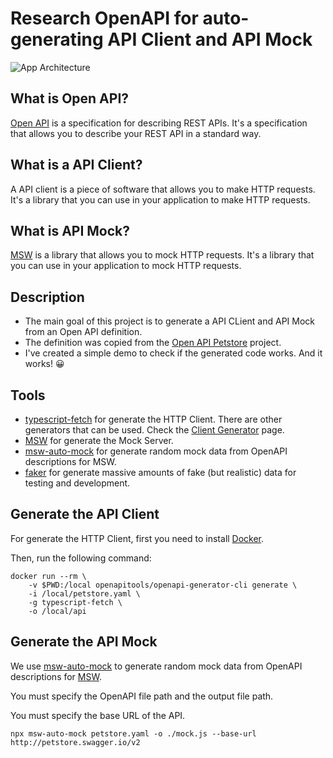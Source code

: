 # Research OpenAPI for auto-generating API Client and API Mock

![App Architecture](app-architecture.png)

## What is Open API?

[Open API](https://www.openapis.org/) is a specification for describing REST APIs. It's a specification that allows you to describe your REST API in a standard way.

## What is a API Client?

A API client is a piece of software that allows you to make HTTP requests. It's a library that you can use in your application to make HTTP requests.

## What is API Mock?

[MSW](https://mswjs.io) is a library that allows you to mock HTTP requests. It's a library that you can use in your application to mock HTTP requests.

## Description

- The main goal of this project is to generate a API CLient and API Mock from an Open API definition.
- The definition was copied from the [Open API Petstore](https://raw.githubusercontent.com/openapitools/openapi-generator/master/modules/openapi-generator/src/test/resources/3_0/petstore.yaml) project.
- I've created a simple demo to check if the generated code works. And it works! 😀

## Tools

- [typescript-fetch](https://openapi-generator.tech/docs/generators/typescript-fetch/) for generate the HTTP Client. There are other generators that can be used. Check the [Client Generator](https://openapi-generator.tech/docs/generators#client-generators) page.
- [MSW](https://mswjs.io) for generate the Mock Server.
- [msw-auto-mock](https://github.com/zoubingwu/msw-auto-mock) for generate random mock data from OpenAPI descriptions for MSW.
- [faker](https://github.com/faker-js/faker) for generate massive amounts of fake (but realistic) data for testing and development.

## Generate the API Client

For generate the HTTP Client, first you need to install [Docker](https://docs.docker.com/get-docker/).

Then, run the following command:

```shell
docker run --rm \
    -v $PWD:/local openapitools/openapi-generator-cli generate \
    -i /local/petstore.yaml \
    -g typescript-fetch \
    -o /local/api
```

## Generate the API Mock

We use [msw-auto-mock](https://github.com/zoubingwu/msw-auto-mock) to generate random mock data from OpenAPI descriptions for [MSW](https://mswjs.io).

You must specify the OpenAPI file path and the output file path.

You must specify the base URL of the API.

```shell
npx msw-auto-mock petstore.yaml -o ./mock.js --base-url http://petstore.swagger.io/v2
```
